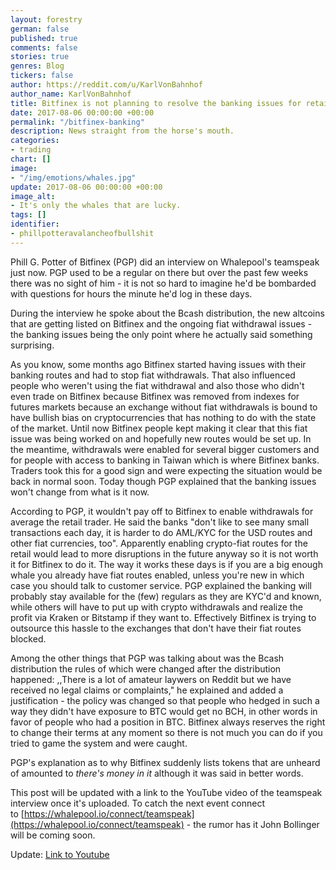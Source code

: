 ```yaml
---
layout: forestry
german: false
published: true
comments: false
stories: true
genres: Blog
tickers: false
author: https://reddit.com/u/KarlVonBahnhof
author_name: KarlVonBahnhof
title: Bitfinex is not planning to resolve the banking issues for retail customers
date: 2017-08-06 00:00:00 +00:00
permalink: "/bitfinex-banking"
description: News straight from the horse's mouth.
categories:
- trading
chart: []
image:
- "/img/emotions/whales.jpg"
update: 2017-08-06 00:00:00 +00:00
image_alt:
- It's only the whales that are lucky.
tags: []
identifier:
- phillpotteravalancheofbullshit
---
```



Phill G. Potter of Bitfinex (PGP) did an interview on Whalepool's teamspeak just now. PGP used to be a regular on there but over the past few weeks there was no sight of him - it is not so hard to imagine he'd be bombarded with questions for hours the minute he'd log in these days.

During the interview he spoke about the Bcash distribution, the new altcoins that are getting listed on Bitfinex and the ongoing fiat withdrawal issues - the banking issues being the only point where he actually said something surprising.

As you know, some months ago Bitfinex started having issues with their banking routes and had to stop fiat withdrawals. That also influenced people who weren't using the fiat withdrawal and also those who didn't even trade on Bitfinex because Bitfinex was removed from indexes for futures markets because an exchange without fiat withdrawals is bound to have bullish bias on cryptocurrencies that has nothing to do with the state of the market. Until now Bitfinex people kept making it clear that this fiat issue was being worked on and hopefully new routes would be set up. In the meantime, withdrawals were enabled for several bigger customers and for people with access to banking in Taiwan which is where Bitfinex banks. Traders took this for a good sign and were expecting the situation would be back in normal soon. Today though PGP explained that the banking issues won't change from what is it now.

According to PGP, it wouldn't pay off to Bitfinex to enable withdrawals for average the retail trader. He said the banks "don't like to see many small transactions each day, it is harder to do AML/KYC for the USD routes and other fiat currencies, too". Apparently enabling crypto-fiat routes for the retail would lead to more disruptions in the future anyway so it is not worth it for Bitfinex to do it. The way it works these days is if you are a big enough whale you already have fiat routes enabled, unless you're new in which case you should talk to customer service. PGP explained the banking will probably stay available for the (few) regulars as they are KYC'd and known, while others will have to put up with crypto withdrawals and realize the profit via Kraken or Bitstamp if they want to. Effectively Bitfinex is trying to outsource this hassle to the exchanges that don't have their fiat routes blocked.

Among the other things that PGP was talking about was the Bcash distribution the rules of which were changed after the distribution happened: ,,There is a lot of amateur laywers on Reddit but we have received no legal claims or complaints," he explained and added a justification - the policy was changed so that people who hedged in such a way they didn't have exposure to BTC would get no BCH, in other words in favor of people who had a position in BTC. Bitfinex always reserves the right to change their terms at any moment so there is not much you can do if you tried to game the system and were caught.

PGP's explanation as to why Bitfinex suddenly lists tokens that are unheard of amounted to *there's money in it* although it was said in better words.

This post will be updated with a link to the YouTube video of the teamspeak interview once it's uploaded. To catch the next event connect to [https://whalepool.io/connect/teamspeak](https://whalepool.io/connect/teamspeak) - the rumor has it John Bollinger will be coming soon.

Update: [Link to Youtube](https://www.youtube.com/watch?v=rhu4c8sL0AE)
